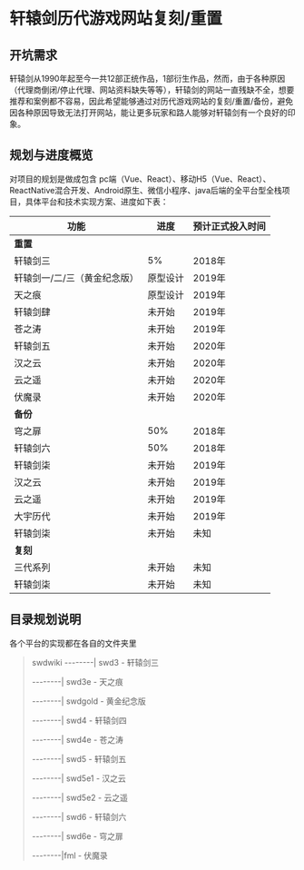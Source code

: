 # 轩辕剑历代游戏网站复刻/重置

## 开坑需求

轩辕剑从1990年起至今一共12部正统作品，1部衍生作品，然而，由于各种原因（代理商倒闭/停止代理、网站资料缺失等等），轩辕剑的网站一直残缺不全，想要推荐和案例都不容易，因此希望能够通过对历代游戏网站的复刻/重置/备份，避免因各种原因导致无法打开网站，能让更多玩家和路人能够对轩辕剑有一个良好的印象。



## 规划与进度概览

对项目的规划是做成包含 pc端（Vue、React）、移动H5（Vue、React）、ReactNative混合开发、Android原生、微信小程序、java后端的全平台型全栈项目，具体平台和技术实现方案、进度如下表：

| 功能         | 进度   |预计正式投入时间|
| ------------ | ------ |---------|
|<strong>重置</strong>|
| 轩辕剑三|5%|2018年|
| 轩辕剑一/二/三（黄金纪念版）|原型设计|2019年|
| 天之痕|原型设计|2019年|
| 轩辕剑肆|未开始|2019年|
| 苍之涛|未开始|2019年|
| 轩辕剑五|未开始|2020年|
| 汉之云|未开始|2020年|
| 云之遥|未开始|2020年|
| 伏魔录|未开始|2020年|
|<strong>备份</strong>|
|穹之扉|50%|2018年|
|轩辕剑六|50%|2018年|
|轩辕剑柒|未开始|2019年|
|汉之云|未开始|2019年|
|云之遥|未开始|2019年|
|大宇历代|未开始|2019年|
|轩辕剑柒|未开始|未知|
|<strong>复刻</strong>|
|三代系列|未开始|未知|
|轩辕剑柒|未开始|未知|

## 目录规划说明

各个平台的实现都在各自的文件夹里

> swdwiki
> --------| swd3 -   轩辕剑三
>
> --------| swd3e -  天之痕
>
> --------| swdgold - 黄金纪念版
>
> --------| swd4 -  轩辕剑四
>
> --------| swd4e -  苍之涛
>
> --------| swd5 -  轩辕剑五
>
> --------| swd5e1 -  汉之云
>
> --------| swd5e2 -  云之遥
>
> --------| swd6 -  轩辕剑六
>
> --------| swd6e -  穹之扉
>
> --------|fml - 伏魔录
>